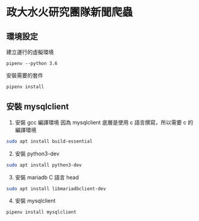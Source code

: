 # 政大水火研究團隊新聞爬蟲

## 環境設定
建立運行的虛擬環境
```
pipenv --python 3.6
```

安裝需要的套件
```
pipenv install
```

## 安裝 mysqlclient
1. 安裝 gcc 編譯環境
因為 mysqlclient 底層是使用 c 語言撰寫，所以需要 c 的編譯環境
```bash
sudo apt install build-essential
```

2. 安裝 python3-dev
```bash
sudo apt install python3-dev
```

3. 安裝 mariadb C 語言 head
```bash
sudo apt install libmariadbclient-dev
```

4. 安裝 mysqlclient
```
pipenv install mysqlclient
```